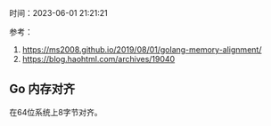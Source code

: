 时间：2023-06-01 21:21:21

参考：

1. https://ms2008.github.io/2019/08/01/golang-memory-alignment/
2. https://blog.haohtml.com/archives/19040

## Go 内存对齐

在64位系统上8字节对齐。



